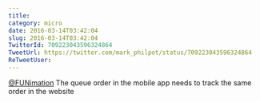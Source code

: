 ```yaml
---
title: 
category: micro
date: 2016-03-14T03:42:04
slug: 2016-03-14T03:42:04
TwitterId: 709223043596324864
TweetUrl: https://twitter.com/mark_philpot/status/709223043596324864
ReTweetUser: 
---
```


[@FUNimation](https://twitter.com/FUNimation) The queue order in the mobile app needs to track the same order in the website